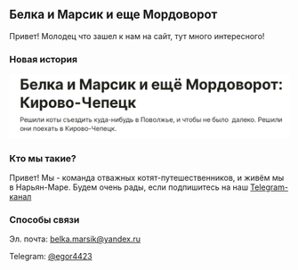 ## Белка и Марсик и еще Мордоворот

Привет! Молодец что зашел к нам на сайт, тут много интересного!

### Новая история

[![Альтернативный текст](92F6930D-C33D-4090-B7B0-B3C4D325A6F2.jpeg)](https://teletype.in/@marusia_marsik/DHFyQrA0Q)

### Кто мы такие?

Привет! Мы - команда отважных котят-путешественников, и живём мы в Нарьян-Маре. Будем очень рады, если подпишитесь на наш [Telegram-канал](https://t.me/marta_i_marsik_i_eshe_mordovorot)

### Способы связи

Эл. почта: <belka.marsik@yandex.ru>

Telegram: [@egor4423](https://t.me/egor4423)

<meta 
	name="sputnik-verification" 
	content="V6ZkCWOWa7ZDGY0x"
/>

<script>
	function go() {
if(confirm('Нажимая ОК, вы соглашаетесь с тем, что Администратор имеет право не вознаграждать за донаты. Но это только иногда, и деньги за это отправляются обратно (с вычетом коммисии)'))
location.href = 'https://vk.me/moneysend/to/5vFf';

res.innerHTML = res.innerHTML+'не пошли.. ';
return false;
}
q.onclick = go;

document.write("<input type='button' value='Котятам на выплачивание кредита на Toyota Hilux' onclick='go();' />")   
</script>

<script type="text/javascript">
       (function(d, t, p) {
           var j = d.createElement(t); j.async = true; j.type = "text/javascript";
           j.src = ("https:" == p ? "https:" : "http:") + "//stat.sputnik.ru/cnt.js";
           var s = d.getElementsByTagName(t)[0]; s.parentNode.insertBefore(j, s);
       })(document, "script", document.location.protocol);
    </script><span id="sputnik-informer"></span>
